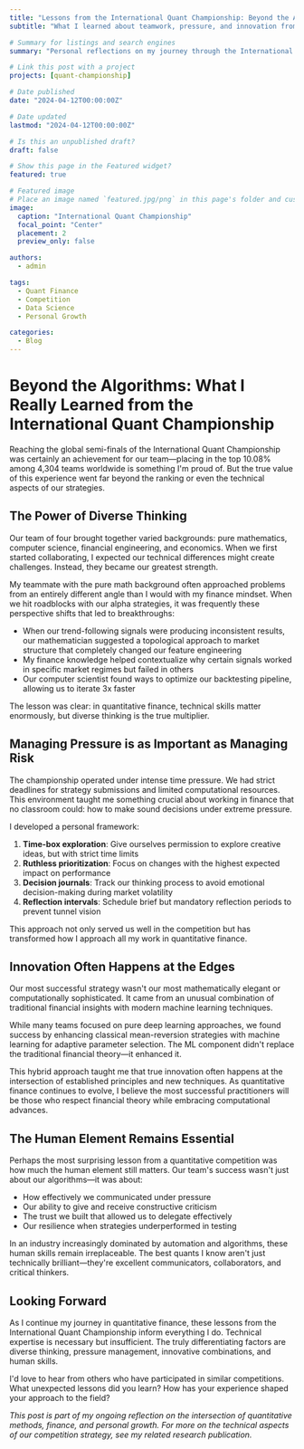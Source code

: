 ```yaml
---
title: "Lessons from the International Quant Championship: Beyond the Algorithms"
subtitle: "What I learned about teamwork, pressure, and innovation from competing at the highest level"

# Summary for listings and search engines
summary: "Personal reflections on my journey through the International Quant Championship and how it shaped my approach to quantitative finance and machine learning."

# Link this post with a project
projects: [quant-championship]

# Date published
date: "2024-04-12T00:00:00Z"

# Date updated
lastmod: "2024-04-12T00:00:00Z"

# Is this an unpublished draft?
draft: false

# Show this page in the Featured widget?
featured: true

# Featured image
# Place an image named `featured.jpg/png` in this page's folder and customize its options here.
image:
  caption: "International Quant Championship"
  focal_point: "Center"
  placement: 2
  preview_only: false

authors:
  - admin

tags:
  - Quant Finance
  - Competition
  - Data Science
  - Personal Growth

categories:
  - Blog
---
```


# Beyond the Algorithms: What I Really Learned from the International Quant Championship

Reaching the global semi-finals of the International Quant Championship was certainly an achievement for our team—placing in the top 10.08% among 4,304 teams worldwide is something I'm proud of. But the true value of this experience went far beyond the ranking or even the technical aspects of our strategies.

## The Power of Diverse Thinking

Our team of four brought together varied backgrounds: pure mathematics, computer science, financial engineering, and economics. When we first started collaborating, I expected our technical differences might create challenges. Instead, they became our greatest strength.

My teammate with the pure math background often approached problems from an entirely different angle than I would with my finance mindset. When we hit roadblocks with our alpha strategies, it was frequently these perspective shifts that led to breakthroughs:

- When our trend-following signals were producing inconsistent results, our mathematician suggested a topological approach to market structure that completely changed our feature engineering
- My finance knowledge helped contextualize why certain signals worked in specific market regimes but failed in others
- Our computer scientist found ways to optimize our backtesting pipeline, allowing us to iterate 3x faster

The lesson was clear: in quantitative finance, technical skills matter enormously, but diverse thinking is the true multiplier.

## Managing Pressure is as Important as Managing Risk

The championship operated under intense time pressure. We had strict deadlines for strategy submissions and limited computational resources. This environment taught me something crucial about working in finance that no classroom could: how to make sound decisions under extreme pressure.

I developed a personal framework:

1. **Time-box exploration**: Give ourselves permission to explore creative ideas, but with strict time limits
2. **Ruthless prioritization**: Focus on changes with the highest expected impact on performance
3. **Decision journals**: Track our thinking process to avoid emotional decision-making during market volatility
4. **Reflection intervals**: Schedule brief but mandatory reflection periods to prevent tunnel vision

This approach not only served us well in the competition but has transformed how I approach all my work in quantitative finance.

## Innovation Often Happens at the Edges

Our most successful strategy wasn't our most mathematically elegant or computationally sophisticated. It came from an unusual combination of traditional financial insights with modern machine learning techniques.

While many teams focused on pure deep learning approaches, we found success by enhancing classical mean-reversion strategies with machine learning for adaptive parameter selection. The ML component didn't replace the traditional financial theory—it enhanced it.

This hybrid approach taught me that true innovation often happens at the intersection of established principles and new techniques. As quantitative finance continues to evolve, I believe the most successful practitioners will be those who respect financial theory while embracing computational advances.

## The Human Element Remains Essential

Perhaps the most surprising lesson from a quantitative competition was how much the human element still matters. Our team's success wasn't just about our algorithms—it was about:

- How effectively we communicated under pressure
- Our ability to give and receive constructive criticism
- The trust we built that allowed us to delegate effectively
- Our resilience when strategies underperformed in testing

In an industry increasingly dominated by automation and algorithms, these human skills remain irreplaceable. The best quants I know aren't just technically brilliant—they're excellent communicators, collaborators, and critical thinkers.

## Looking Forward

As I continue my journey in quantitative finance, these lessons from the International Quant Championship inform everything I do. Technical expertise is necessary but insufficient. The truly differentiating factors are diverse thinking, pressure management, innovative combinations, and human skills.

I'd love to hear from others who have participated in similar competitions. What unexpected lessons did you learn? How has your experience shaped your approach to the field?

*This post is part of my ongoing reflection on the intersection of quantitative methods, finance, and personal growth. For more on the technical aspects of our competition strategy, see my related research publication.*

